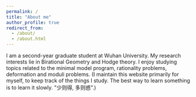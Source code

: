 ```yaml
---
permalink: /
title: "About me"
author_profile: true
redirect_from: 
  - /about/
  - /about.html
---
```


I am a second-year graduate student at Wuhan University. My research interests lie in Birational Geometry and Hodge theory. I enjoy studying topics related to the minimal model program, rationality problems, deformation and moduli problems. (I maintain this website primarily for myself, to keep track of the things I study. The best way to learn something is to learn it slowly. "少则得, 多则惑".)


